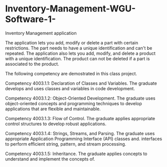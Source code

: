 # Inventory-Management-WGU-Software-1-
Inventory Management application 

The application lets you add, modify or delete a part with certain restrictions. The part needs to have a unique identification and can't be repeated.
The application also lets you add, modify, and delete a product with a unique identification. The product can not be deleted if a part is associated to 
the product. 

The following competency are demostrated in this class project. 

Competency 4003.1.1: Declaration of Classes and Variables.
The graduate develops and uses classes and variables in code development.

Competency 4003.1.2: Object-Oriented Development.
The graduate uses object-oriented concepts and programming techniques to develop
applications that are flexible and maintainable.

Competency 4003.1.3: Flow of Control.
The graduate applies appropriate control structures to develop robust applications.

Competency 4003.1.4: Strings, Streams, and Parsing.
The graduate uses appropriate Application Programming Interface (API) classes and.
interfaces to perform efficient string, pattern, and stream processing.

Competency 4003.1.5: Inheritance.
The graduate applies concepts to understand and implement the concepts of.

